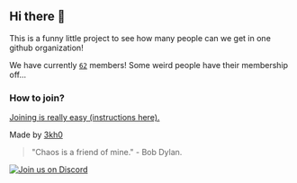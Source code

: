 ## Hi there 👋

This is a funny little project to see how many people can we get in one github organization! 

We have currently [`62`](https://github.com/orgs/3v3ry0n3/people) members! Some weird people have their membership off...

### How to join?
[Joining is really easy (instructions here).](https://github.com/3v3ry0n3/request-to-join#readme)

Made by [3kh0](https://github.com/3kh0)

> "Chaos is a friend of mine." - Bob Dylan.

[![Join us on Discord](https://invidget.switchblade.xyz/3kh0?theme=dark)](https://discord.gg/3kh0)
